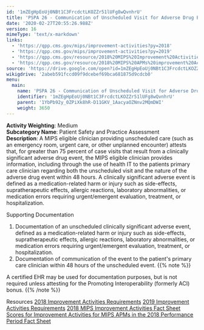```yaml
---
id: '1mZEgHpEoUj0NBt1C3FrcdctLKOZZr51lUFg8wQvnhrU'
title: 'PSPA 26 - Communication of Unscheduled Visit for Adverse Drug Event and Nature of Event'
date: '2020-02-27T20:55:26.988Z'
version: 16
mimeType: 'text/x-markdown'
links:
  - 'https://qpp.cms.gov/mips/improvement-activities?py=2018'
  - 'https://qpp.cms.gov/mips/improvement-activities?py=2019'
  - 'https://qpp.cms.gov/resource/2018%20MIPS%20Improvement%20Activities%20Fact%20Sheet'
  - 'https://qpp.cms.gov/resource/2018%20MIPS%20APMs%20improvement%20Activities%20scores%20fact%20sheet'
source: 'https://drive.google.com/open?id=1mZEgHpEoUj0NBt1C3FrcdctLKOZZr51lUFg8wQvnhrU'
wikigdrive: '2abeb591fccd09f9dcebef69bca681875d9cdcb0'
menu:
  main:
    name: 'PSPA 26 - Communication of Unscheduled Visit for Adverse Drug Event and Nature of Event'
    identifier: '1mZEgHpEoUj0NBt1C3FrcdctLKOZZr51lUFg8wQvnhrU'
    parent: '1YbPb92y_0ZPiXk8hR-D11GKV_1AacyaOZNnv2MQmDWI'
    weight: 3650
---
```





**Activity Weighting**: Medium  
**Subcategory Name**: Patient Safety and Practice Assessment  
**Description**: A MIPS eligible clinician providing unscheduled care (such as an emergency room, urgent care, or other unplanned encounter) attests that, for greater than 75 percent of case visits that result from a clinically significant adverse drug event, the MIPS eligible clinician provides information, including through the use of health IT to the patients primary care clinician regarding both the unscheduled visit and the nature of the adverse drug event within 48 hours. A clinically significant adverse event is defined as a medication-related harm or injury such as side-effects, supratherapeutic effects, allergic reactions, laboratory abnormalities, or medication errors requiring urgent/emergent evaluation, treatment, or hospitalization.




Supporting Documentation
1. Documentation of an unscheduled clinically significant adverse event, defined as a medication-related harm or injury such as side-effects, supratherapeutic effects, allergic reactions, laboratory abnormalities, or medication errors requiring urgent/emergent evaluation, treatment, or hospitalization. 
2. Documentation of communication of the event to the patient's primary care clinician within 48 hours of the unscheduled event.
{{% note %}}

A certified EHR may be used for documentation purposes, but is not required unless attesting for the Promoting Interoperability (formerly ACI) bonus.
{{% /note %}}



Resources
[2018 Improvement Activities Requirements](https://qpp.cms.gov/mips/improvement-activities?py=2018)
[2019 Improvement Activities Requirements](https://qpp.cms.gov/mips/improvement-activities?py=2019)
[2018 MIPS Improvement Activities Fact Sheet](https://qpp.cms.gov/resource/2018%20MIPS%20Improvement%20Activities%20Fact%20Sheet)
[Scores for Improvement Activities for MIPS APMs in the 2018 Performance Period Fact Sheet](https://qpp.cms.gov/resource/2018%20MIPS%20APMs%20improvement%20Activities%20scores%20fact%20sheet)
